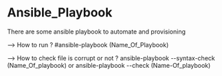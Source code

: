 # Ansible_Playbook
There are some ansible playbook to automate and provisioning


--> How to run ?
#ansible-playbook (Name_Of_Playbook)

--> How to check file is corrupt or not ?
ansible-playbook --syntax-check (Name_Of_playbook)
or
ansible-playbook --check (Name-Of_playbook)
